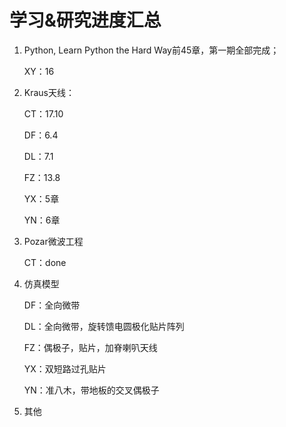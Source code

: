 # 学习&研究进度汇总

1. Python, Learn Python the Hard Way前45章，第一期全部完成；

   XY：16

2. Kraus天线：

   CT：17.10

   DF：6.4

   DL：7.1

   FZ：13.8

   YX：5章

   YN：6章

3. Pozar微波工程

   CT：done

4. 仿真模型

   DF：全向微带

   DL：全向微带，旋转馈电圆极化贴片阵列

   FZ：偶极子，贴片，加脊喇叭天线

   YX：双短路过孔贴片

   YN：准八木，带地板的交叉偶极子

5. 其他

